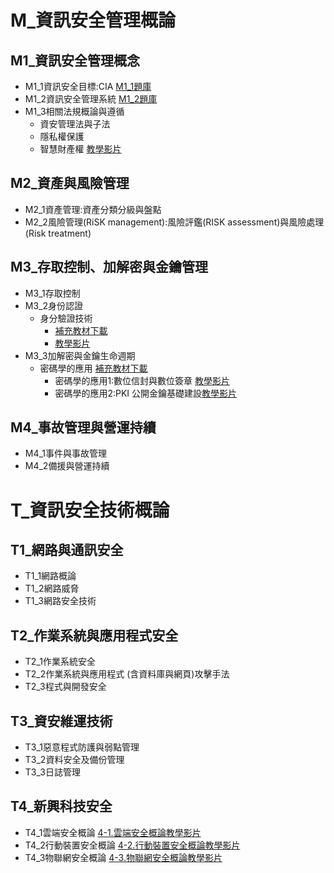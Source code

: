 # M_資訊安全管理概論
## M1_資訊安全管理概念
- M1_1資訊安全目標:CIA [M1_1題庫](M1_1資訊安全目標_A.pdf)
- M1_2資訊安全管理系統 [M1_2題庫](M1_2資訊安全管理系統.pdf)
- M1_3相關法規概論與遵循
  - 資安管理法與子法
  - 隱私權保護
  - 智慧財產權 [教學影片](https://youtu.be/VDjyFwi-0TU)
## M2_資產與風險管理
- M2_1資產管理:資產分類分級與盤點
- M2_2風險管理(RiSK management):風險評鑑(RISK assessment)與風險處理(Risk treatment)
## M3_存取控制、加解密與金鑰管理
- M3_1存取控制
- M3_2身份認證
  - 身分驗證技術
    - [補充教材下載](./各種身分鑑別(Authentication)技術.pdf) 
    - [教學影片](https://youtu.be/ClsoBSxzhlc)
- M3_3加解密與金鑰生命週期
  - 密碼學的應用 [補充教材下載](./密碼學的應用.pdf) 
    - 密碼學的應用1:數位信封與數位簽章 [教學影片](https://youtu.be/LIG-mXyJTG0)
    - 密碼學的應用2:PKI 公開金鑰基礎建設[教學影片](https://youtu.be/G02vkzLSrE4)

## M4_事故管理與營運持續
- M4_1事件與事故管理
- M4_2備援與營運持續
# T_資訊安全技術概論
## T1_網路與通訊安全
- T1_1網路概論
- T1_2網路威脅
- T1_3網路安全技術
## T2_作業系統與應用程式安全
- T2_1作業系統安全
- T2_2作業系統與應用程式 (含資料庫與網頁)攻擊手法
- T2_3程式與開發安全
## T3_資安維運技術
- T3_1惡意程式防護與弱點管理
- T3_2資料安全及備份管理
- T3_3日誌管理
## T4_新興科技安全
- T4_1雲端安全概論 [4-1.雲端安全概論教學影片](https://youtu.be/DQicJtGJdyU)
- T4_2行動裝置安全概論 [4-2.行動裝置安全概論教學影片](https://youtu.be/rz-FUIeLmB8)
- T4_3物聯網安全概論 [4-3.物聯網安全概論教學影片](https://youtu.be/0zNPPdzr130)
